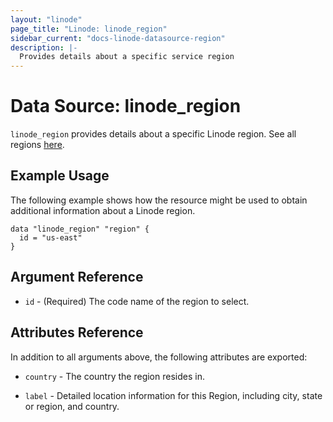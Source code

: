 ```yaml
---
layout: "linode"
page_title: "Linode: linode_region"
sidebar_current: "docs-linode-datasource-region"
description: |-
  Provides details about a specific service region
---
```


# Data Source: linode\_region

`linode_region` provides details about a specific Linode region. See all regions [here](https://api.linode.com/v4/regions).

## Example Usage

The following example shows how the resource might be used to obtain additional information about a Linode region.

```hcl
data "linode_region" "region" {
  id = "us-east"
}
```

## Argument Reference

- `id` - (Required) The code name of the region to select.

## Attributes Reference

In addition to all arguments above, the following attributes are exported:

- `country` - The country the region resides in.

- `label` - Detailed location information for this Region, including city, state or region, and country.

